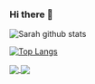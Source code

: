 ### Hi there 👋

<!--
**sarah-rfs/sarah-rfs** is a ✨ _special_ ✨ repository because its `README.md` (this file) appears on your GitHub profile.

Here are some ideas to get you started:

- 🔭 I’m currently working on ...
- 🌱 I’m currently learning ...
- 👯 I’m looking to collaborate on ...
- 🤔 I’m looking for help with ...
- 💬 Ask me about ...
- 📫 How to reach me: ...
- 😄 Pronouns: ...
- ⚡ Fun fact: ...
-->

![Sarah github stats](https://github-readme-stats.vercel.app/api?username=sarah-rfs&show_icons=true&theme=tokyonight)

[![Top Langs](https://github-readme-stats.vercel.app/api/top-langs/?username=sarah-rfs)](https://github-readme-stats.vercel.app/api?username=sarah-rfs&show_icons=true&theme=tokyonight)

<a href="https://github.com/sarah-rfs/github-readme-stats">
  <img align="center" src="https://github-readme-stats.vercel.app/api/pin/?username=sarah-rfs&repo=github-readme-stats" />
</a>
<a href="https://github.com/sarah-rfs/convoychat">
  <img align="center" src="https://github-readme-stats.vercel.app/api/pin/?username=sarah-rfs&repo=convoychat" />
</a>